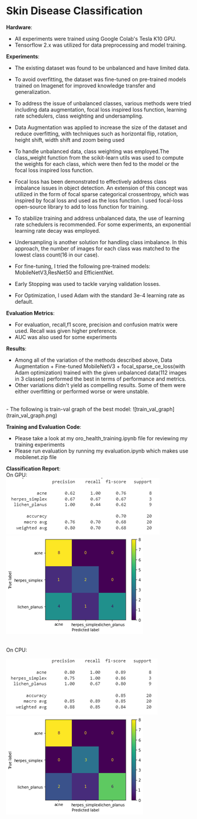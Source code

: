 # Skin Disease Classification


**Hardware**:

- All experiments were trained using Google Colab's Tesla K10 GPU.
- Tensorflow 2.x was utilized for data preprocessing and model training.

**Experiments**:

- The existing dataset was found to be unbalanced and have limited data.
- To avoid overfitting, the dataset was fine-tuned on pre-trained models trained on Imagenet for improved knowledge transfer and generalization.
- To address the issue of unbalanced classes, various methods were tried including data augmentation, focal loss inspired loss function, learning rate schedulers, class weighting and undersampling.
- Data Augmentation was applied to increase the size of the dataset and reduce overfitting, with techniques such as horizontal flip, rotation, height shift, width shift and zoom being used
- To handle unbalanced data, class weighting was employed.The class_weight function from the scikit-learn utils was used to compute the weights for each class, which were then fed to the model or the focal loss inspired loss function.
- Focal loss has been demonstrated to effectively address class imbalance issues in object detection. An extension of this concept was utilized in the form of focal sparse categorical crossentropy, which was inspired by focal loss and used as the loss function. I used focal-loss open-source library to add to loss function for training.
- To stabilize training and address unbalanced data, the use of learning rate schedulers is recommended. For some experiments, an exponential learning rate decay was employed.
- Undersampling is another solution for handling class imbalance. In this approach, the number of images for each class was matched to the lowest class count(16 in our case).

- For fine-tuning, I tried the following pre-trained models: MobileNetV3,ResNet50 and EfficientNet.
- Early Stopping was used to tackle varying validation losses.
- For Optimization, I used Adam with the standard 3e-4 learning rate as default.

**Evaluation Metrics**:

- For evaluation, recall,f1 score, precision and confusion matrix were used. Recall was given higher preference.
- AUC was also used for some experiments

**Results**:

- Among all of the variation of the methods described above, Data Augmentation + Fine-tuned MobileNetV3 + focal_sparse_ce_loss(with Adam optimization) trained with the given unbalanced data(112 images in 3 classes) performed the best in terms of performance and metrics.
-  Other variations didn't yield as compelling results. Some of them were either overfitting or performed worse or were unstable.
<br />
- The following is train-val graph of the best model:
![train_val_graph](train_val_graph.png)
<br />

**Training and Evaluation Code**:

- Please take a look at my oro_health_training.ipynb file for reviewing my training experiments
- Please run evaluation by running my evaluation.ipynb which makes use mobilenet.zip file

**Classification Report**:
<br />
On GPU: 
<br />
![Classification_report_gpu](gpu_classification_report.png)
![confusion_matrix](confusion_matrix.png)

<br />
On CPU:
<br />

![Classification_report_cpu](cpu_classification_report.png)
![confusion_matrix_cpu](cpu_confusion_matrix.png)
